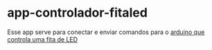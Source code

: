# app-controlador-fitaled

Esse app serve para conectar e enviar comandos para o [arduino que controla uma fita de LED](https://github.com/GustavoRFS/controlador-fitaled-arduino)
